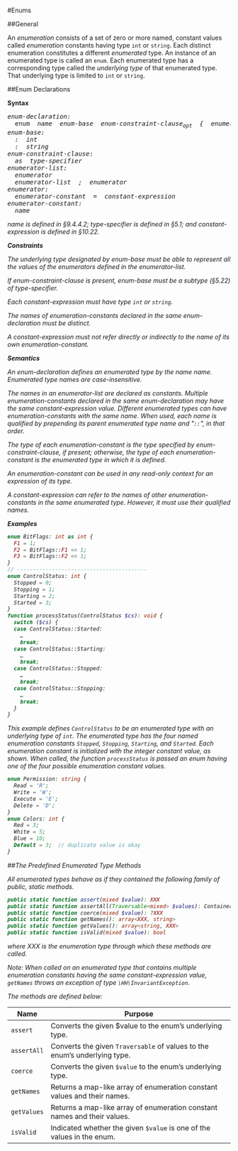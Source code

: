 #Enums

##General

An *enumeration* consists of a set of zero or more named, constant values called *enumeration* constants having type `int` or `string`. Each distinct enumeration constitutes a different *enumerated* type. An instance of an enumerated type is called an `enum`. Each enumerated type has a corresponding type called the *underlying type* of that enumerated type. That underlying type is limited to `int` or `string`.

##Enum Declarations

**Syntax**
<pre>
<i>enum-declaration:</i>
  enum  <i>name</i>  <i>enum-base</i>  <i>enum-constraint-clause<sub>opt</sub>  {  <i>enumerator-list<sub>opt</sub></i>  }
<i>enum-base:</i>
  :  int
  :  string
<i>enum-constraint-clause:</i>
  as  <i>type-specifier</i>
<i>enumerator-list:</i>
  <i>enumerator</i>
  <i>enumerator-list</i>  ;  <i>enumerator</i>
<i>enumerator:</i>
  <i>enumerator-constant</i>  =  <i>constant-expression</i>
<i>enumerator-constant:</i>
  <i>name</i>
</pre>

*name* is defined in §9.4.4.2; *type-specifier* is defined in §5.1; and *constant-expression* is defined in §10.22.

**Constraints**

The underlying type designated by *enum-base* must be able to represent all the values of the enumerators defined in the *enumerator-list*.

If *enum-constraint-clause* is present, *enum-base* must be a subtype (§5.22) of *type-specifier*.

Each *constant-expression* must have type `int` or `string`.

The *names* of *enumeration-constants* declared in the same *enum-declaration* must be distinct.

A *constant-expression* must not refer directly or indirectly to the *name* of its own *enumeration-constant*.

**Semantics**

An *enum-declaration* defines an enumerated type by the name *name*. Enumerated type names are case-insensitive.

The *name*s in an *enumerator-list* are declared as constants. Multiple *enumeration-constants* declared in the same *enum-declaration* may have the same *constant-expression* value. Different enumerated types can have *enumeration-constants* with the same *name*. When used, each *name* is qualified by prepending its parent enumerated type *name* and "`::`", in that order.

The type of each *enumeration-constant* is the type specified by *enum-constraint-clause*, if present; otherwise, the type of each *enumeration-constant* is the enumerated type in which it is defined.

An *enumeration-constant* can be used in any read-only context for an expression of its type.

A *constant-expression* can refer to the *name*s of other *enumeration-constants* in the same enumerated type. However, it must use their qualified names.

**Examples**

```php
enum BitFlags: int as int {
  F1 = 1;
  F2 = BitFlags::F1 << 1;
  F3 = BitFlags::F2 << 1;
}
// -----------------------------------------
enum ControlStatus: int {
  Stopped = 0;
  Stopping = 1;
  Starting = 2;
  Started = 3;
}
function processStatus(ControlStatus $cs): void {
  switch ($cs) {
  case ControlStatus::Started:
    …
    break;
  case ControlStatus::Starting:
    …
    break;
  case ControlStatus::Stopped:
    …
    break;
  case ControlStatus::Stopping:
    …
    break;
  }
}
```

This example defines `ControlStatus` to be an enumerated type with an underlying type of `int`. The enumerated type has the four named enumeration constants `Stopped`, `Stopping`, `Starting`, and `Started`. Each enumeration constant is initialized with the integer constant value, as shown. When called, the function `processStatus` is passed an enum having one of the four possible enumeration constant values.

```php
enum Permission: string {
  Read = 'R';
  Write = 'W';
  Execute = 'E';
  Delete = 'D';
}
enum Colors: int {
  Red = 3;
  White = 5;
  Blue = 10;
  Default = 3;  // duplicate value is okay
}
```

##The Predefined Enumerated Type Methods

All enumerated types behave as if they contained the following family of public, static methods.

```php
public static function assert(mixed $value): XXX
public static function assertAll(Traversable<mixed> $values): Container<XXX>
public static function coerce(mixed $value): ?XXX
public static function getNames(): array<XXX, string>
public static function getValues(): array<string, XXX>
public static function isValid(mixed $value): bool
```

where *XXX* is the enumeration type through which these methods are called.

Note: When called on an enumerated type that contains multiple enumeration constants having the same *constant-expression* value, `getNames` throws an exception of type `\HH\InvariantException`.

The methods are defined below:

Name  |  Purpose
----  |  -------
`assert`  |  Converts the given $value to the enum’s underlying type.
`assertAll`  |  Converts the given `Traversable` of values to the enum’s underlying type.
`coerce`  |  Converts the given `$value` to the enum’s underlying type.
`getNames`  |  Returns a map-like array of enumeration constant values and their names.
`getValues`  |  Returns a map-like array of enumeration constant names and their values.
`isValid`  |  Indicated whether the given `$value` is one of the values in the enum.
